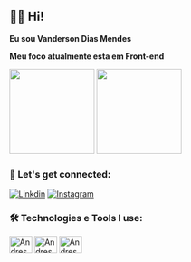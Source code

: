 ## 👨🏾 Hi!

**Eu sou Vanderson Dias Mendes**
 
**Meu foco atualmente esta em Front-end**

<div>
  <img height="150em" src="https://github-readme-stats.vercel.app/api?username=VandersonMendes&show_icons=true&theme=tokyonight"/>
  <img height="150em" src="https://github-readme-stats.vercel.app/api/top-langs/?username=VandersonMendes&layout=compact&theme=tokyonight"/>
</div>

### 🤟 Let's get connected:

[![Linkdin](https://img.shields.io/badge/LinkedIn-0077B5?style=for-the-badge&logo=linkedin&logoColor=white)](https://www.linkedin.com/in/vanderson-dias-mendes-184003238/)
[![Instagram](https://img.shields.io/badge/Instagram-E4405F?style=for-the-badge&logo=instagram&logoColor=white)](https://www.instagram.com/vanderson.mends)


### 🛠️ Technologies e Tools I use:

<div>
<img align="center" alt="Andressa-html" height="30" width="40" src="https://cdn.jsdelivr.net/gh/devicons/devicon/icons/html5/html5-original.svg"/>
<img align="center" alt="Andressa-css" height="30" width="40" src="https://cdn.jsdelivr.net/gh/devicons/devicon/icons/css3/css3-original.svg"/>
<img align="center" alt="Andressa-js" height="30" width="40" src="https://cdn.jsdelivr.net/gh/devicons/devicon/icons/javascript/javascript-original.svg"/>
</div>

